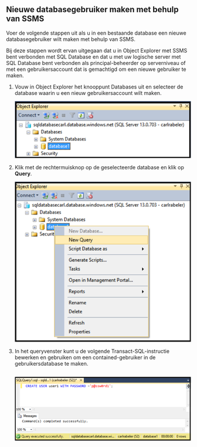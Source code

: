 

## Nieuwe databasegebruiker maken met behulp van SSMS

Voer de volgende stappen uit als u in een bestaande database een nieuwe databasegebruiker wilt maken met behulp van SSMS. 

Bij deze stappen wordt ervan uitgegaan dat u in Object Explorer met SSMS bent verbonden met SQL Database en dat u met uw logische server met SQL Database bent verbonden als principal-beheerder op serverniveau of met een gebruikersaccount dat is gemachtigd om een nieuwe gebruiker te maken. 

1. Vouw in Object Explorer het knooppunt Databases uit en selecteer de database waarin u een nieuw gebruikersaccount wilt maken.

     ![SQL Server Management Studio: Verbinding maken met SQL Database-server](./media/sql-database-create-new-database-user/sql-database-create-new-database-user-1.png)

2. Klik met de rechtermuisknop op de geselecteerde database en klik op **Query**.

     ![SQL Server Management Studio: Verbinding maken met SQL Database-server](./media/sql-database-create-new-database-user/sql-database-create-new-database-user-2.png)

3. In het queryvenster kunt u de volgende Transact-SQL-instructie bewerken en gebruiken om een contained-gebruiker in de gebruikersdatabase te maken. 

    ```CREATE USER user1 WITH PASSWORD ='p@ssw0rd1';
    ```

     ![SQL Server Management Studio: Connect to SQL Database server](./media/sql-database-create-new-database-user/sql-database-create-new-database-user-3.png)






<!--HONumber=ago16_HO4-->


